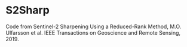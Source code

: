 # S2Sharp
Code from Sentinel-2 Sharpening Using a Reduced-Rank Method, M.O. Ulfarsson et al. IEEE Transactions on Geoscience and Remote Sensing, 2019.
